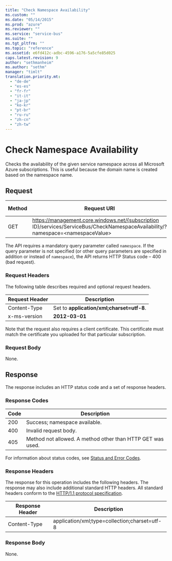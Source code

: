 ```yaml
---
title: "Check Namespace Availability"
ms.custom: ""
ms.date: "05/14/2015"
ms.prod: "azure"
ms.reviewer: ""
ms.service: "service-bus"
ms.suite: ""
ms.tgt_pltfrm: ""
ms.topic: "reference"
ms.assetid: e6fd412c-adbc-4596-a176-5a5cfe85d025
caps.latest.revision: 9
author: "sethmanheim"
ms.author: "sethm"
manager: "timlt"
translation.priority.mt: 
  - "de-de"
  - "es-es"
  - "fr-fr"
  - "it-it"
  - "ja-jp"
  - "ko-kr"
  - "pt-br"
  - "ru-ru"
  - "zh-cn"
  - "zh-tw"
---
```

# Check Namespace Availability
Checks the availability of the given service namespace across all Microsoft Azure subscriptions. This is useful because the domain name is created based on the namespace name.  
  
## Request  
  
|Method|Request URI|HTTP version|  
|------------|-----------------|------------------|  
|GET|https://management.core.windows.net/{subscription ID}/services/ServiceBus/CheckNamespaceAvailability/?namespace=\<namespaceValue>|HTTP/1.1|  
  
 The API requires a mandatory query parameter called `namespace`. If the query parameter is not specified (or other query parameters are specified in addition or instead of `namespace`), the API returns HTTP Status code – 400 (bad request).  
  
### Request Headers  
 The following table describes required and optional request headers.  
  
|Request Header|Description|  
|--------------------|-----------------|  
|Content-Type|Set to **application/xml;charset=utf-8**.|  
|x-ms-version|**2012-03-01**|  
  
 Note that the request also requires a client certificate. This certificate must match the certificate you uploaded for that particular subscription.  
  
### Request Body  
 None.  
  
## Response  
 The response includes an HTTP status code and a set of response headers.  
  
### Response Codes  
  
|Code|Description|  
|----------|-----------------|  
|200|Success; namespace available.|  
|400|Invalid request body.|  
|405|Method not allowed. A method other than HTTP GET was used.|  
  
 For information about status codes, see [Status and Error Codes](https://msdn.microsoft.com/library/dd179382.aspx).  
  
### Response Headers  
 The response for this operation includes the following headers. The response may also include additional standard HTTP headers. All standard headers conform to the [HTTP/1.1 protocol specification](https://go.microsoft.com/fwlink/?linkid=150478).  
  
|Response Header|Description|  
|---------------------|-----------------|  
|Content-Type|application/xml;type=collection;charset=utf-8|  
  
### Response Body  
 None.